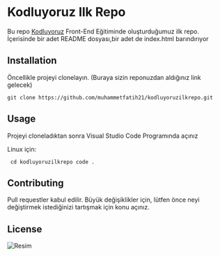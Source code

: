 # Kodluyoruz Ilk Repo

Bu repo [Kodluyoruz](https://www.kodluyoruz.org/) Front-End Eğitiminde oluşturduğumuz ilk repo. İçerisinde bir adet README dosyası,bir adet de index.html barındırıyor

## Installation

Öncellikle projeyi clonelayın. (Buraya sizin reponuzdan aldığınız link gelecek)

``` git clone https://github.com/muhammetfatih21/kodluyoruzilkrepo.git ```

## Usage

Projeyi cloneladıktan sonra Visual Studio Code Programında açınız

Linux için:

``` cd kodluyoruzilkrepo code .```

## Contributing

Pull requestler kabul edilir. Büyük değişiklikler için, lütfen önce neyi değiştirmek istediğinizi tartışmak için konu açınız.

## License

![Resim](https://raw.githubusercontent.com/Kodluyoruz/taskforce/main/git/odev1/figures/markdown.png)



